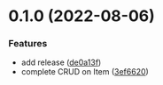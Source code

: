 # 0.1.0 (2022-08-06)


### Features

* add release ([de0a13f](https://github.com/ghorbani-mohammad/preparing-4/commit/de0a13f749705a4b5b4c6af656b3b866e9c27c5f))
* complete CRUD on Item ([3ef6620](https://github.com/ghorbani-mohammad/preparing-4/commit/3ef6620ea57e14b6612de4d168d12818fa19ad1e))



